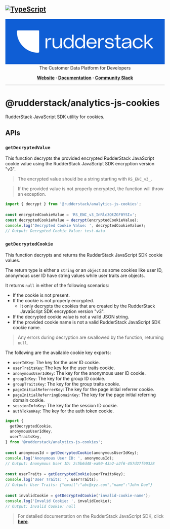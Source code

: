 ## [![TypeScript](https://img.shields.io/badge/%3C%2F%3E-TypeScript-%230074c1.svg)](https://www.typescriptlang.org/)

<p align="center">
  <a href="https://rudderstack.com/">
    <img alt="RudderStack" width="512" src="https://raw.githubusercontent.com/rudderlabs/rudder-sdk-js/develop/assets/rs-logo-full-light.jpg">
  </a>
  <br />
  <caption>The Customer Data Platform for Developers</caption>
</p>
<p align="center">
  <b>
    <a href="https://rudderstack.com">Website</a>
    ·
    <a href="https://rudderstack.com/docs/stream-sources/rudderstack-sdk-integration-guides/rudderstack-javascript-sdk/">Documentation</a>
    ·
    <a href="https://rudderstack.com/join-rudderstack-slack-community">Community Slack</a>
  </b>
</p>

---

# @rudderstack/analytics-js-cookies

RudderStack JavaScript SDK utility for cookies.

## APIs

### `getDecryptedValue`

This function decrypts the provided encrypted RudderStack JavaScript cookie value using the RudderStack JavaScript SDK encryption version "v3".

> The encrypted value should be a string starting with `RS_ENC_v3_`.

> If the provided value is not properly encrypted, the function will throw an exception.

```javascript
import { decrypt } from '@rudderstack/analytics-js-cookies';

const encryptedCookieValue = 'RS_ENC_v3_InRlc3QtZGF0YSI=';
const decryptedCookieValue = decrypt(encryptedCookieValue);
console.log('Decrypted Cookie Value: ', decryptedCookieValue);
// Output: Decrypted Cookie Value: test-data
```

### `getDecryptedCookie`

This function decrypts and returns the RudderStack JavaScript SDK cookie values.

The return type is either a `string` or an `object` as some cookies like user ID, anonymous user ID have string values while user traits are objects.

It returns `null` in either of the following scenarios:

- If the cookie is not present.
- If the cookie is not properly encrypted.
  - It only decrypts the cookies that are created by the RudderStack JavaScript SDK encryption version "v3".
- If the decrypted cookie value is not a valid JSON string.
- If the provided cookie name is not a valid RudderStack JavaScript SDK cookie name.

> Any errors during decryption are swallowed by the function, returning `null`.

The following are the available cookie key exports:

- `userIdKey`: The key for the user ID cookie.
- `userTraitsKey`: The key for the user traits cookie.
- `anonymousUserIdKey`: The key for the anonymous user ID cookie.
- `groupIdKey`: The key for the group ID cookie.
- `groupTraitsKey`: The key for the group traits cookie.
- `pageInitialReferrerKey`: The key for the page initial referrer cookie.
- `pageInitialReferringDomainKey`: The key for the page initial referring domain cookie.
- `sessionInfoKey`: The key for the session ID cookie.
- `authTokenKey`: The key for the auth token cookie.

```javascript
import {
  getDecryptedCookie,
  anonymousUserIdKey,
  userTraitsKey,
} from '@rudderstack/analytics-js-cookies';

const anonymousId = getDecryptedCookie(anonymousUserIdKey);
console.log('Anonymous User ID: ', anonymousId);
// Output: Anonymous User ID: 2c5b6d48-ea90-43a2-a2f6-457d27f90328

const userTraits = getDecryptedCookie(userTraitsKey);
console.log('User Traits: ', userTraits);
// Output: User Traits: {"email":"abc@xyz.com","name":"John Doe"}

const invalidCookie = getDecryptedCookie('invalid-cookie-name');
console.log('Invalid Cookie: ', invalidCookie);
// Output: Invalid Cookie: null
```

> For detailed documentation on the RudderStack JavaScript SDK, click [**here**](https://www.rudderstack.com/docs/sources/event-streams/sdks/rudderstack-javascript-sdk/).
